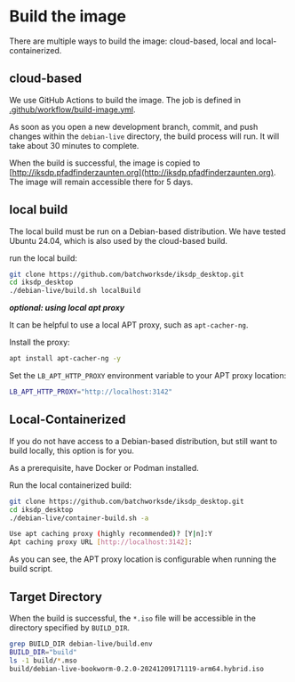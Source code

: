 # Build the image

There are multiple ways to build the image: cloud-based, local and local-containerized.

## cloud-based

We use GitHub Actions to build the image. The job is defined in [.github/workflow/build-image.yml](https://github.com/batchworksde/iksdp_desktop/actions/workflows/build-image.yml).

As soon as you open a new development branch, commit, and push changes within the `debian-live` directory, the build process will run. It will take about 30 minutes to complete.

When the build is successful, the image is copied to [http://iksdp.pfadfinderzaunten.org](http://iksdp.pfadfinderzaunten.org). The image will remain accessible there for 5 days.


## local build 

The local build must be run on a Debian-based distribution. We have tested Ubuntu 24.04, which is also used by the cloud-based build.

run the local build:

```bash
git clone https://github.com/batchworksde/iksdp_desktop.git
cd iksdp_desktop
./debian-live/build.sh localBuild
```

***optional: using local apt proxy***

It can be helpful to use a local APT proxy, such as `apt-cacher-ng`.

Install the proxy:
```bash
apt install apt-cacher-ng -y
```

Set the `LB_APT_HTTP_PROXY` environment variable to your APT proxy location:

```bash
LB_APT_HTTP_PROXY="http://localhost:3142"
```

## Local-Containerized

If you do not have access to a Debian-based distribution, but still want to build locally, this option is for you.

As a prerequisite, have Docker or Podman installed.

Run the local containerized build:

```bash
git clone https://github.com/batchworksde/iksdp_desktop.git
cd iksdp_desktop
./debian-live/container-build.sh -a

Use apt caching proxy (highly recommended)? [Y|n]:Y
Apt caching proxy URL [http://localhost:3142]:
```

As you can see, the APT proxy location is configurable when running the build script.

## Target Directory

When the build is successful, the `*.iso` file will be accessible in the directory specified by `BUILD_DIR`.

```sh
grep BUILD_DIR debian-live/build.env
BUILD_DIR="build"
ls -1 build/*.mso
build/debian-live-bookworm-0.2.0-20241209171119-arm64.hybrid.iso
```


